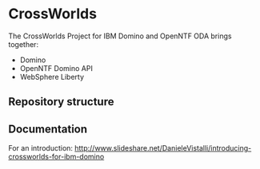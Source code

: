 # CrossWorlds

The CrossWorlds Project for IBM Domino and OpenNTF ODA brings together:

- Domino
- OpenNTF Domino API
- WebSphere Liberty

## Repository structure

## Documentation

For an introduction: http://www.slideshare.net/DanieleVistalli/introducing-crossworlds-for-ibm-domino
